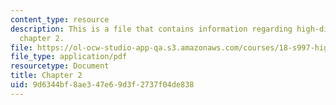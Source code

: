 ```yaml
---
content_type: resource
description: This is a file that contains information regarding high-dimensional statistics
  chapter 2.
file: https://ol-ocw-studio-app-qa.s3.amazonaws.com/courses/18-s997-high-dimensional-statistics-spring-2015/9d6344bf8ae347e69d3f2737f04de838_MIT18_S997S15_Chapter2.pdf
file_type: application/pdf
resourcetype: Document
title: Chapter 2
uid: 9d6344bf-8ae3-47e6-9d3f-2737f04de838
---
```

